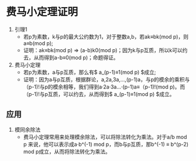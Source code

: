 # 费马小定理证明
1. 引理1
    - 若p为素数，k与p的最大公约数为1，对于整数a,b，若ak≡bk(mod p)，则a≡b(mod p);
    - 证明：ak≡bk(mod p) => (a-b)k0(mod p)；因为k与p互质，所以k可以约去，从而得到a-b≡0(mod p)；命题得证。
2. 费马小定理
    - 若p为素数，a与p互质，那么有$ a_(p-1)≡1(mod p) $成立;
    - 证明：因为a与p互质，根据群论，a,2a,3a,...,(p-1)a，与p的模余的乘积与（p-1)!与p的模余相等，我们得到a·2a·3a...·(p-1)a≡（p-1)!(mod p)。而（p-1)!与p互质，可以约去，从而得到$ a_(p-1)≡1(mod p) $成立。

## 应用
1. 模同余除法
    - 费马小定理常用来处理模余除法，可以将除法转化为乘法。对于a/b mod p 来说，他可以表示成a·b^(-1) mod p，而b与p互质，那b^(-1) ≡ b^(p-2) mod p成立，从而将除法转化为乘法。
